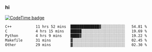 ### hi  


<!--
**passer12/passer12** is a ✨ _special_ ✨ repository because its `README.md` (this file) appears on your GitHub profile.

Here are some ideas to get you started:

- 🔭 I’m currently working on ...
- 🌱 I’m currently learning ...
- 👯 I’m looking to collaborate on ...
- 🤔 I’m looking for help with ...
- 💬 Ask me about ...
- 📫 How to reach me: ...
- 😄 Pronouns: ...
- ⚡ Fun fact: ...
-->
<!--[![Top Langs](https://github-readme-stats.vercel.app/api/top-langs/?username=passer12&show_icons=true&theme=radical&count_private=true)](https://github.com/anuraghazra/github-readme-stats)-->
<!--[![Anurag's GitHub stats](https://github-readme-stats.vercel.app/api?username=passer12&show_icons=true&theme=radical&count_private=true)](https://github.com/anuraghazra/github-readme-stats)-->


[![CodeTime badge](https://img.shields.io/endpoint?style=social&url=https%3A%2F%2Fapi.codetime.dev%2Fshield%3Fid%3D20950%26project%3D%26in%3D0)](https://codetime.dev)

<!--START_SECTION:waka-->

```txt
C++           11 hrs 52 mins  █████████████▓░░░░░░░░░░░   54.81 %
C             4 hrs 15 mins   █████░░░░░░░░░░░░░░░░░░░░   19.69 %
Python        4 hrs 9 mins    ████▓░░░░░░░░░░░░░░░░░░░░   19.22 %
Makefile      31 mins         ▓░░░░░░░░░░░░░░░░░░░░░░░░   02.45 %
Other         29 mins         ▓░░░░░░░░░░░░░░░░░░░░░░░░   02.30 %
```

<!--END_SECTION:waka-->

